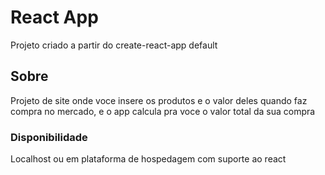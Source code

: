 #  React App

Projeto criado a partir do create-react-app default

## Sobre

Projeto de site onde voce insere os produtos e o valor deles quando faz compra no mercado, e o app calcula pra voce o valor total da sua compra

### Disponibilidade

Localhost ou em plataforma de hospedagem com suporte ao react